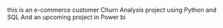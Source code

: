 this is an e-commerce customer Churn Analysis project using Python and SQL And an upcoming project in Power bi
